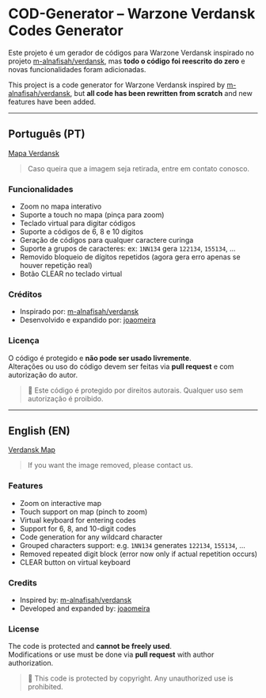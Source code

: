 # COD-Generator – Warzone Verdansk Codes Generator

Este projeto é um gerador de códigos para Warzone Verdansk inspirado no projeto [m-alnafisah/verdansk](https://m-alnafisah.github.io/verdansk/), mas **todo o código foi reescrito do zero** e novas funcionalidades foram adicionadas.

This project is a code generator for Warzone Verdansk inspired by [m-alnafisah/verdansk](https://m-alnafisah.github.io/verdansk/), but **all code has been rewritten from scratch** and new features have been added.

---

## Português (PT)

[Mapa Verdansk](https://www.facebook.com/TheBeanBoltShow/posts/full-verdansk-2025-keypadsbunker-codes-including-easter-egg-subway/1249029880345575/)

> Caso queira que a imagem seja retirada, entre em contato conosco.

### Funcionalidades

- Zoom no mapa interativo  
- Suporte a touch no mapa (pinça para zoom)  
- Teclado virtual para digitar códigos  
- Suporte a códigos de 6, 8 e 10 dígitos  
- Geração de códigos para qualquer caractere curinga  
- Suporte a grupos de caracteres: ex: `1NN134` gera `122134`, `155134`, ...  
- Removido bloqueio de dígitos repetidos (agora gera erro apenas se houver repetição real)  
- Botão CLEAR no teclado virtual  

### Créditos

- Inspirado por: [m-alnafisah/verdansk](https://github.com/m-alnafisah)  
- Desenvolvido e expandido por: [joaomeira](https://github.com/joaomeira)  

### Licença

O código é protegido e **não pode ser usado livremente**.  
Alterações ou uso do código devem ser feitas via **pull request** e com autorização do autor.

> 🚫 Este código é protegido por direitos autorais. Qualquer uso sem autorização é proibido.

---

## English (EN)

[Verdansk Map](https://www.facebook.com/TheBeanBoltShow/posts/full-verdansk-2025-keypadsbunker-codes-including-easter-egg-subway/1249029880345575/)

> If you want the image removed, please contact us.

### Features

- Zoom on interactive map  
- Touch support on map (pinch to zoom)  
- Virtual keyboard for entering codes  
- Support for 6, 8, and 10-digit codes  
- Code generation for any wildcard character  
- Grouped characters support: e.g. `1NN134` generates `122134`, `155134`, ...  
- Removed repeated digit block (error now only if actual repetition occurs)  
- CLEAR button on virtual keyboard  

### Credits

- Inspired by: [m-alnafisah/verdansk](https://github.com/m-alnafisah)  
- Developed and expanded by: [joaomeira](https://github.com/joaomeira)  

### License

The code is protected and **cannot be freely used**.  
Modifications or use must be done via **pull request** with author authorization.

> 🚫 This code is protected by copyright. Any unauthorized use is prohibited.
